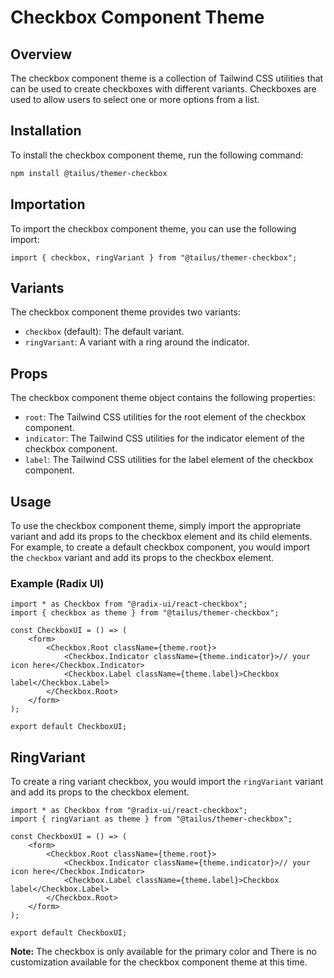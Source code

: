 # Checkbox Component Theme

## Overview

The checkbox component theme is a collection of Tailwind CSS utilities that can be used to create checkboxes with different variants. Checkboxes are used to allow users to select one or more options from a list.

## Installation

To install the checkbox component theme, run the following command:

```bash
npm install @tailus/themer-checkbox
```

## Importation

To import the checkbox component theme, you can use the following import:

```tsx
import { checkbox, ringVariant } from "@tailus/themer-checkbox";
```

## Variants

The checkbox component theme provides two variants:

-   `checkbox` (default): The default variant.
-   `ringVariant`: A variant with a ring around the indicator.

## Props

The checkbox component theme object contains the following properties:

-   `root`: The Tailwind CSS utilities for the root element of the checkbox component.
-   `indicator`: The Tailwind CSS utilities for the indicator element of the checkbox component.
-   `label`: The Tailwind CSS utilities for the label element of the checkbox component.

## Usage

To use the checkbox component theme, simply import the appropriate variant and add its props to the checkbox element and its child elements. For example, to create a default checkbox component, you would import the `checkbox` variant and add its props to the checkbox element.

### Example (Radix UI)

```tsx
import * as Checkbox from "@radix-ui/react-checkbox";
import { checkbox as theme } from "@tailus/themer-checkbox";

const CheckboxUI = () => (
    <form>
        <Checkbox.Root className={theme.root}>
            <Checkbox.Indicator className={theme.indicator}>// your icon here</Checkbox.Indicator>
            <Checkbox.Label className={theme.label}>Checkbox label</Checkbox.Label>
        </Checkbox.Root>
    </form>
);

export default CheckboxUI;
```

## RingVariant

To create a ring variant checkbox, you would import the `ringVariant` variant and add its props to the checkbox element.

```tsx
import * as Checkbox from "@radix-ui/react-checkbox";
import { ringVariant as theme } from "@tailus/themer-checkbox";

const CheckboxUI = () => (
    <form>
        <Checkbox.Root className={theme.root}>
            <Checkbox.Indicator className={theme.indicator}>// your icon here</Checkbox.Indicator>
            <Checkbox.Label className={theme.label}>Checkbox label</Checkbox.Label>
        </Checkbox.Root>
    </form>
);

export default CheckboxUI;
```

**Note:** The checkbox is only available for the primary color and There is no customization available for the checkbox component theme at this time.

